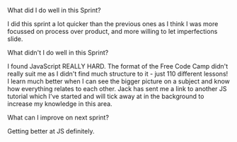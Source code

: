 What did I do well in this Sprint?

I did this sprint a lot quicker than the previous ones as I think I was more focussed on process over product, and more willing to let imperfections slide.

What didn't I do well in this Sprint?

I found JavaScript REALLY HARD. The format of the Free Code Camp didn't really suit me as I didn't find much structure to it - just 110 different lessons! I learn much better when I can see the bigger picture on a subject and know how everything relates to each other. Jack has sent me a link to another JS tutorial which I've started and will tick away at in the background to increase my knowledge in this area.

What can I improve on next sprint?

Getting better at JS definitely.
